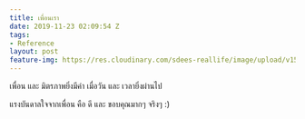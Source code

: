 ```yaml
---
title: เพื่อนเรา
date: 2019-11-23 02:09:54 Z
tags:
- Reference
layout: post
feature-img: https://res.cloudinary.com/sdees-reallife/image/upload/v1555658919/sample_feature_img.png
---
```


เพื่อน และ มิตรภาพยิ่งมีค่า เมื่อวัน และ เวลายิ่งผ่านไป

<i class="fa fa-child" style="color:plum"></i>

แรงบันดาลใจจากเพื่อน คือ ดี และ ขอบคุณมากๆ จริงๆ :)
